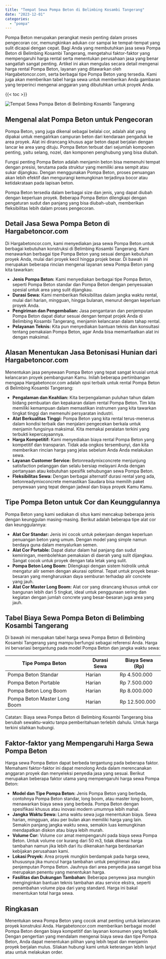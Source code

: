 ```yaml
---
title: "Tempat Sewa Pompa Beton di Belimbing Kosambi Tangerang"
date: "2023-12-01"
categories: 
  - "pompa"
---
```




Pompa Beton merupakan perangkat mesin penting dalam proses pengecoran cor, memungkinkan adukan cor sampai ke tempat-tempat yang sulit dicapai dengan cepat. Bagi Anda yang membutuhkan jasa sewa Pompa Beton di Belimbing Kosambi Tangerang, mengetahui faktor-faktor yang mempengaruhi harga rental serta menentukan perusahaan jasa yang benar sangatlah sangat penting. Artikel ini akan mengulas secara detail mengenai harga rental Pompa Beton, layanan yang ditawarkan oleh Hargabetoncor.com, serta berbagai tipe Pompa Beton yang tersedia. Kami juga akan memberikan tabel harga sewa untuk memberikan Anda gambaran yang terperinci mengenai anggaran yang dibutuhkan untuk proyek Anda.

{{< toc >}}

![Tempat Sewa Pompa Beton di Belimbing Kosambi Tangerang](https://hargareadymixid.github.io/pompa/concrete-pump%20(13).png)

## Mengenal alat Pompa Beton untuk Pengecoran

Pompa Beton, yang juga dikenal sebagai belalai cor, adalah alat yang dipakai untuk mengalirkan campuran beton dari kendaraan pengaduk ke area proyek. Alat ini dirancang khusus agar beton dapat berjalan dengan lancar ke area yang dituju. Pompa Beton terbuat dari sejumlah komponen penting, yaitu selang, nozel, dan komponen penghubung yang bisa diubah.

Fungsi penting Pompa Beton adalah menjamin beton bisa memenuhi tempat dengan presisi, terutama pada struktur yang memiliki area sempit atau sukar dijangkau. Dengan menggunakan Pompa Beton, proses penuangan akan lebih efektif dan mengurangi kemungkinan terjadinya bocor atau ketidakrataan pada lapisan beton.

Pompa Beton tersedia dalam berbagai size dan jenis, yang dapat diubah dengan keperluan proyek. Beberapa Pompa Beton dilengkapi dengan pengaturan sudut dan panjang yang bisa diubah-ubah, memberikan fleksibilitas lebih dalam proses pengecoran.

## Detail Jasa Sewa Pompa Beton di Hargabetoncor.com

Di Hargabetoncor.com, kami menyediakan jasa sewa Pompa Beton untuk berbagai kebutuhan konstruksi di Belimbing Kosambi Tangerang. Kami menawarkan berbagai tipe Pompa Beton yang sesuai dengan kebutuhan proyek Anda, mulai dari proyek kecil hingga projek besar. Di bawah ini merupakan beberapa rincian mengenai layanan sewa Pompa Beton yang kita tawarkan:

- **Jenis Pompa Beton:** Kami menyediakan berbagai tipe Pompa Beton, seperti Pompa Beton standar dan Pompa Beton dengan penyesuaian spesial untuk area yang sulit dijangkau.
- **Durasi Sewa:** Kami memberikan fleksibilitas dalam jangka waktu rental, mulai dari harian, mingguan, hingga bulanan, menurut dengan keperluan proyek Anda.
- **Pengiriman dan Pengembalian:** Jasa pengantaran dan penjemputan Pompa Beton dapat diatur sesuai dengan tempat projek Anda di Belimbing Kosambi Tangerang, menjamin kelancaran dalam tahap rental.
- **Pelayanan Teknis:** Kita pun menyediakan bantuan teknis dan konsultasi tentang pemakaian Pompa Beton, agar Anda bisa memanfaatkan alat ini dengan maksimal.

## Alasan Menentukan Jasa Betonisasi Hunian dari Hargabetoncor.com

Menentukan jasa penyewaan Pompa Beton yang tepat sangat krusial untuk kelancaran proyek pembangunan Kamu. Inilah beberapa pertimbangan mengapa Hargabetoncor.com adalah opsi terbaik untuk rental Pompa Beton di Belimbing Kosambi Tangerang:

- **Pengalaman dan Keahlian:** Kita berpengalaman puluhan tahun dalam bidang pembuatan dan kepakaran dalam rental Pompa Beton. Tim kita memiliki kemampuan dalam memastikan instrumen yang kita tawarkan tingkat tinggi dan memenuhi persyaratan industri.
- **Alat Berkualitas Tinggi:** Pompa Beton yang kita rental terus-menerus dalam kondisi terbaik dan menjalani pengecekan berkala untuk menjamin fungsinya maksimal. Kita memakai peralatan terkini yang terbukti kepercayaannya.
- **Harga Kompetitif:** Kami menyediakan biaya rental Pompa Beton yang kompetitif dan transparan. Tidak ada ongkos tersembunyi, dan kita memberikan rincian harga yang jelas sebelum Anda Anda melakukan sewa.
- **Layanan Customer Service:** Betonreadymixconcrete menjunjung satisfaction pelanggan dan selalu bersiap melayani Anda dengan pertanyaan atau kebutuhan spesifik sehubungan sewa Pompa Beton.
- **Fleksibilitas Sewa:** Dengan berbagai alternatif durasi rental yang ada, betonreadymixconcrete memastikan Saudara bisa memilih paket penyewaan yang tepat dengan jadwal dan biaya proyek Kamu Kamu.

## Tipe Pompa Beton untuk Cor dan Keunggulannya

Pompa Beton yang kami sediakan di situs kami mencakup beberapa jenis dengan keunggulan masing-masing. Berikut adalah beberapa tipe alat cor dan keunggulannya:

- **Alat Cor Standar:** Jenis ini cocok untuk pekerjaan dengan keperluan penuangan beton yang umum. Dengan model yang simple namun berdaya guna dalam menyalurkan semen.
- **Alat Cor Portable:** Dapat diatur dalam hal panjang dan sudut kemiringan, membolehkan pemakaian di daerah yang sulit dijangkau. Sangat cocok untuk proyek dengan tata letak yang sulit.
- **Pompa Beton Long Boom:** Dilengkapi dengan sistem hidrolik untuk mengatur alir semen dengan akurasi optimal. Tepat untuk proyek besar-besaran yang mengharuskan daya semburan terhadap alir concrete yang jauh.
- **Alat Cor Master Long Boom:** Alat cor yang dirancang khusus untuk cor bangunan lebih dari 5 tingkat, ideal untuk penggunaan sering dan kegiatan dengan jumlah concrete yang besar-besaran juga area yang jauh.

## Tabel Biaya Sewa Pompa Beton di Belimbing Kosambi Tangerang

Di bawah ini merupakan tabel harga sewa Pompa Beton di Belimbing Kosambi Tangerang yang mampu berfungsi sebagai referensi Anda. Harga ini bervariasi bergantung pada model Pompa Beton dan jangka waktu sewa:

| Tipe Pompa Beton | Durasi Sewa | Biaya Sewa (Rp) |
| --- | --- | --- |
| Pompa Beton Standar | Harian | Rp 4.500.000 |
| Pompa Beton Portable | Harian | Rp 7.500.000 |
| Pompa Beton Long Boom | Harian | Rp 8.000.000 |
| Pompa Beton Master Long Boom | Harian | Rp 12.500.000 |

Catatan: Biaya sewa Pompa Beton di Belimbing Kosambi Tangerang bisa berubah sewaktu-waktu tanpa pemberitahuan terlebih dahulu. Untuk harga terkini silahkan hubungi.

## Faktor-faktor yang Mempengaruhi Harga Sewa Pompa Beton

Harga sewa Pompa Beton dapat berbeda tergantung pada beberapa faktor. Memahami faktor-faktor ini dapat menolong Anda dalam merencanakan anggaran proyek dan menyeleksi penyedia jasa yang sesuai. Berikut merupakan beberapa faktor utama yang mempengaruhi harga sewa Pompa Beton:

- **Model dan Tipe Pompa Beton:** Jenis Pompa Beton yang berbeda, contohnya Pompa Beton standar, long boom, atau master long boom, menawarkan biaya sewa yang berbeda. Pompa Beton dengan spesifikasi khusus atau inovasi modern umumnya lebih mahal.
- **Jangka Waktu Sewa:** Lama waktu sewa juga menentukan biaya. Sewa harian, mingguan, atau per bulan akan memiliki harga yang lain. Semakin panjang jangka waktu sewa, semakin luas kemungkinan mendapatkan diskon atau biaya lebih murah.
- **Volume Cor:** Volume cor amat mempengaruhi pada biaya sewa Pompa Beton. Untuk volume cor kurang dari 50 m3, tidak dikenai harga tambahan namun jika lebih dari itu dikenakan harga berdasarkan kebijakan perusahaan kami.
- **Lokasi Proyek:** Area proyek mungkin berdampak pada harga sewa, khususnya jika muncul harga tambahan untuk pengiriman atau penjemputan Pompa Beton. Jauhnya dari area penyedia jasa sangat bisa merupakan penentu yang menentukan harga.
- **Fasilitas dan Dukungan Tambahan:** Beberapa penyewa jasa mungkin menginginkan bantuan teknis tambahan atau service ekstra, seperti penambahan volume pipa dari yang standard. Harga ini bakal menentukan total harga sewa.

## Ringkasan

Menentukan sewa Pompa Beton yang cocok amat penting untuk kelancaran proyek konstruksi Anda. Hargabetoncor.com memberikan berbagai model Pompa Beton dengan biaya kompetitif dan layanan konsumen yang terbaik. Dengan pengertian yang mendalam mengenai biaya sewa dan tipe Pompa Beton, Anda dapat menentukan pilihan yang lebih tepat dan menjamin proyek berjalan mulus. Silakan hubungi kami untuk keterangan lebih lanjut atau untuk melakukan order.
